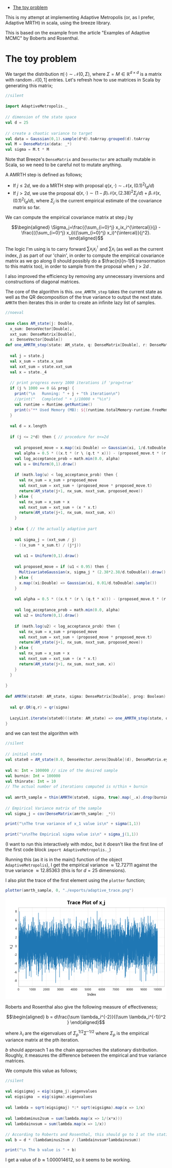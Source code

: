 - [The toy problem](#org3b06583)

This is my attempt at implementing Adaptive Metropolis (or, as I prefer, Adaptive MRTH) in scala, using the breeze library.

This is based on the example from the article "Examples of Adaptive MCMC" by Boberts and Rosenthal.


<a id="org3b06583"></a>

# The toy problem

We target the distribution $\pi(\cdot)\sim \mathcal N(0,\Sigma)$, where $\Sigma = M \in \mathbb R^{d\times d}$ is a matrix with random $\mathcal N[0,1]$ entries. Let's refresh how to use matrices in Scala by generating this matrix;

```scala
//silent

import AdaptiveMetropolis._

// dimension of the state space
val d = 25

// create a chaotic variance to target
val data = Gaussian(0,1).sample(d*d).toArray.grouped(d).toArray
val M = DenseMatrix(data: _*)
val sigma = M.t * M
```

Note that Breeze's `DenseMatrix` and `DenseVector` are actually mutable in Scala, so we need to be careful not to mutate anything.

A AMRTH step is defined as follows;

-   If $j\leq 2d$, we do a MRTH step with proposal $q(x,\cdot)\sim \mathcal N(x,(0.1)^2I_d/d)$
-   If $j>2d$, we use the proposal $q(x,\cdot)\sim(1-\beta)\mathcal N(x,(2.38)^2\Sigma_j/d)+\beta\mathcal N(x,(0.1)^2I_d/d)$, where $\Sigma_j$ is the current empirical estimate of the covariance matrix so far.

We can compute the empirical covariance matrix at step $j$ by

$$\begin{aligned} \Sigma_j=\frac{{\sum_{i=0}^j} x_ix_i^{\intercal}}{j} - \frac{({\sum_{i=0}^j} x_i)({\sum_{i=0}^j} x_i)^{\intercal}}{j^2}. \end{aligned}$$

The logic I'm using is to carry forward $\sum x_ix_i^{\intercal}$ and $\sum x_i$ (as well as the current index, $j$) as part of our 'chain', in order to compute the empirical covariance matrix as we go along (I should possibly do a $\frac{n}{n-1}$ transormation to this matrix too), in order to sample from the proposal when $j>2d$ .

I also improved the efficiency by removing any unnecessary inversions and constructions of diagonal matrices.

The core of the algorithm is this. `one_AMRTH_step` takes the current state as well as the QR decomposition of the true variance to output the next state. `AMRTH` then iterates this in order to create an infinite lazy list of samples.

```scala
//noeval

case class AM_state(j: Double,
  x_sum: DenseVector[Double],
  xxt_sum: DenseMatrix[Double],
  x: DenseVector[Double])
def one_AMRTH_step(state: AM_state, q: DenseMatrix[Double], r: DenseMatrix[Double], prog: Boolean): AM_state = {

  val j = state.j
  val x_sum = state.x_sum
  val xxt_sum = state.xxt_sum
  val x = state._4

  // print progress every 1000 iterations if 'prog=true'
  if (j % 1000 == 0 && prog) {
    print("\n   Running: " + j + "th iteration\n")
    //print("   Completed " + j/10000 + "%\n")
    val runtime = Runtime.getRuntime()
    print(s"** Used Memory (MB): ${(runtime.totalMemory-runtime.freeMemory)/(1048576)}")
  }

  val d = x.length

  if (j <= 2*d) then { // procedure for n<=2d

    val proposed_move = x.map((xi:Double) => Gaussian(xi, 1/d.toDouble).sample())
    val alpha = 0.5 * ((x.t * (r \ (q.t * x))) - (proposed_move.t * (r \ (q.t * proposed_move))))
    val log_acceptance_prob = math.min(0.0, alpha)
    val u = Uniform(0,1).draw()

    if (math.log(u) < log_acceptance_prob) then {
      val nx_sum = x_sum + proposed_move
      val nxxt_sum = xxt_sum + (proposed_move * proposed_move.t)
      return(AM_state(j+1, nx_sum, nxxt_sum, proposed_move))
    } else {
      val nx_sum = x_sum + x
      val nxxt_sum = xxt_sum + (x * x.t)
      return(AM_state(j+1, nx_sum, nxxt_sum, x))
    }

  } else { // the actually adaptive part

    val sigma_j = (xxt_sum / j)
    - ((x_sum * x_sum.t) / (j*j))

    val u1 = Uniform(0,1).draw()

    val proposed_move = if (u1 < 0.95) then {
      MultivariateGaussian(x, sigma_j * (2.38*2.38/d.toDouble)).draw()
    } else {
      x.map((xi:Double) => Gaussian(xi, 0.01/d.toDouble).sample())
    }

    val alpha = 0.5 * ((x.t * (r \ (q.t * x))) - (proposed_move.t * (r \ (q.t * proposed_move))))

    val log_acceptance_prob = math.min(0.0, alpha)
    val u2 = Uniform(0,1).draw()

    if (math.log(u2) < log_acceptance_prob) then {
      val nx_sum = x_sum + proposed_move
      val nxxt_sum = xxt_sum + (proposed_move * proposed_move.t)
      return(AM_state(j+1, nx_sum, nxxt_sum, proposed_move))
    } else {
      val nx_sum = x_sum + x
      val nxxt_sum = xxt_sum + (x * x.t)
      return(AM_state(j+1, nx_sum, nxxt_sum, x))
    }
  }

}

def AMRTH(state0: AM_state, sigma: DenseMatrix[Double], prog: Boolean): LazyList[AM_state] = {

  val qr.QR(q,r) = qr(sigma)

  LazyList.iterate(state0)((state: AM_state) => one_AMRTH_step(state, q, r, prog))
}
```

and we can test the algorithm with

```scala
//silent

// initial state
val state0 = AM_state(0.0, DenseVector.zeros[Double](d), DenseMatrix.eye[Double](d), DenseVector.zeros[Double](d))

val n: Int = 100000 // size of the desired sample
val burnin: Int = 100000
val thinrate: Int = 10
// The actual number of iterations computed is n/thin + burnin

val amrth_sample = thin(AMRTH(state0, sigma, true).map(_.x).drop(burnin),thinrate).take(n).toArray

// Empirical Variance matrix of the sample
val sigma_j = cov(DenseMatrix(amrth_sample: _*))
```

```scala
print("\nThe true variance of x_1 value is\n" + sigma(1,1))

print("\n\nThe Empirical sigma value is\n" + sigma_j(1,1))
```

(I want to run this interactively with mdoc, but it doesn't like the first line of the first code block `import AdaptiveMetropolis._`)

Running this (as it is in the main() function of the object `AdaptiveMetropolis`), I get the empirical variance $\approx 12.72711$ against the true variance $\approx 12.85363$ (this is for $d=25$ dimensions).

I also plot the trace of the first element using the `plotter` function;

```scala
plotter(amrth_sample, 0, "./exports/adaptive_trace.png")
```

![img](./exports/adaptive_trace.png)

Roberts and Rosenthal also give the following measure of effectiveness;

$$\begin{aligned} b = d\frac{\sum \lambda_i^{-2}}{(\sum \lambda_i^{-1})^2 } \end{aligned}$$

where $\lambda_i$ are the eigenvalues of $\Sigma_p^{1/2}\Sigma^{-1/2}$ where $\Sigma_p$ is the empirical variance matrix at the pth iteration.

$b$ should approach 1 as the chain approaches the stationary distribution. Roughly, it measures the difference between the empirical and true variance matrices.

We compute this value as follows;

```scala
//silent

val eigsigmaj = eig(sigma_j).eigenvalues
val eigsigma  = eig(sigma).eigenvalues

val lambda = sqrt(eigsigmaj) *:* sqrt(eigsigma).map(x => 1/x)

val lambdaminus2sum = sum(lambda.map(x => 1/(x*x)))
val lambdainvsum = sum(lambda.map(x => 1/x))

// According to Roberts and Rosenthal, this should go to 1 at the stationary distribution
val b = d * (lambdaminus2sum / (lambdainvsum*lambdainvsum))
```

```scala
print("\n The b value is " + b)
```

I get a value of $b\approx 1.000014612$, so it seems to be working.
